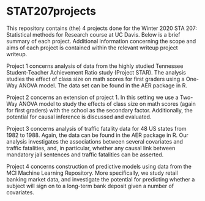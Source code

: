 # STAT207projects
This repository contains (the) 4 projects done for the Winter 2020 STA 207: Statistical methods for Research course at UC Davis. Below is a brief summary of each project. Additional information concerning the scope and aims of each project is contained within the relevant writeup project writeup.

Project 1 concerns analysis of data from the highly studied Tennessee Student-Teacher Achievement Ratio study (Project STAR). The analysis studies the effect of class size on math scores for first graders using a One-Way ANOVA model. The data set can be found in the AER package in R. 

Project 2 concerns an extension of project 1. In this setting we use a Two-Way ANOVA model to study the effects of class size on math scores (again for first graders) with the school as the secondary factor. Additionally, the potential for causal inference is discussed and evaluated.

Project 3 concerns analysis of traffic fatality data for 48 US states from 1982 to 1988. Again, the data can be found in the AER package in R. Our analysis investigates the associations between several covariates and traffic fatalities, and, in particular, whether any causal link between mandatory jail sentences and traffic fatalities can be asserted.

Project 4 concerns construction of predictive models using data from the MCI Machine Learning Repository. More specifically, we study retail banking market data, and investigate the potential for predicting whether a subject will sign on to a long-term bank deposit given a number of covariates.

